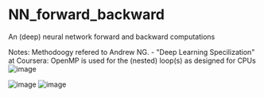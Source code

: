 # NN_forward_backward

An (deep) neural network forward and backward computations

Notes:
Methodoogy refered to Andrew NG. - "Deep Learning Specilization" at Coursera:
OpenMP is used for the (nested) loop(s) as designed for CPUs
![image](https://user-images.githubusercontent.com/78186650/212775054-d4375320-956d-480c-a883-82dad74d68e5.png)

![image](https://user-images.githubusercontent.com/78186650/213872070-102cc851-0576-4c3e-a9db-8ecf7e0cf2ea.png)
![image](https://user-images.githubusercontent.com/78186650/213878715-bcb00db3-9e4a-43a1-993d-764363696345.png)

